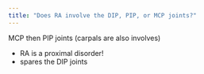 ```yaml
---
title: "Does RA involve the DIP, PIP, or MCP joints?"
---
```

MCP then PIP joints (carpals are also involves)
- RA is a proximal disorder!
- spares the DIP joints


